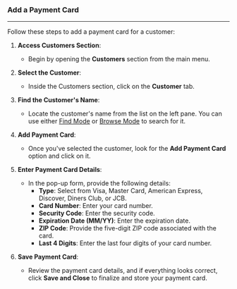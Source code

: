 ### Add a Payment Card
__________________________
Follow these steps to add a payment card for a customer:

1. **Access Customers Section**:
    
    - Begin by opening the **Customers** section from the main menu.
2. **Select the Customer**:
    
    - Inside the Customers section, click on the **Customer** tab.
3. **Find the Customer's Name**:
    
    - Locate the customer's name from the list on the left pane. You can use either [Find Mode](https://github.com/Fx-Professional-Services/HorizonDocs/blob/main/Horizon%20User%20Guide/Searching%20on%20Horizon/Find%20Mode.md) or [Browse Mode](https://github.com/Fx-Professional-Services/HorizonDocs/blob/main/Horizon%20User%20Guide/Searching%20on%20Horizon/Browse%20Mode.md) to search for it.
4. **Add Payment Card**:
    
    - Once you've selected the customer, look for the **Add Payment Card** option and click on it.
5. **Enter Payment Card Details**:
    - In the pop-up form, provide the following details:
        - **Type**: Select from Visa, Master Card, American Express, Discover, Diners Club, or JCB.
        - **Card Number**: Enter your card number.
        - **Security Code**: Enter the security code.
        - **Expiration Date (MM/YY)**: Enter the expiration date.
        - **ZIP Code**: Provide the five-digit ZIP code associated with the card.
        - **Last 4 Digits**: Enter the last four digits of your card number.
    
6. **Save Payment Card**:
    
    - Review the payment card details, and if everything looks correct, click **Save and Close** to finalize and store your payment card.

